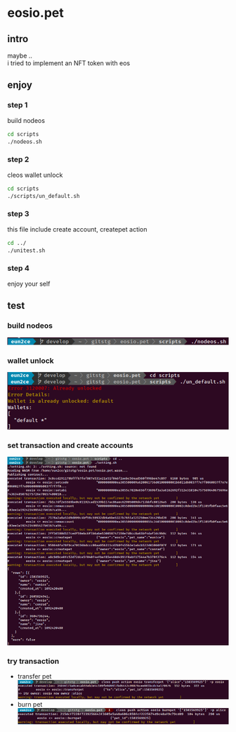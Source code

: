 # eosio.pet

## intro
maybe ..  
i tried to implement an NFT token with eos

## enjoy
### step 1
build nodeos
```cmd
cd scripts
./nodeos.sh
```

### step 2
cleos wallet unlock
```cmd
cd scripts
./scripts/un_default.sh
```

### step 3
this file include create account, createpet action
```cmd
cd ../
./unitest.sh
```
### step 4
enjoy your self

## test
### build nodeos 
![nodeos](./sc/build_nodeos.png)

### wallet unlock
![nodeos](./sc/unlock_wallet.png)

### set transaction and create accounts
![nodeos](./sc/setting.png)

### try transaction
* transfer pet
![nodeos](./sc/transferpet.png)
* burn pet
![nodeos](./sc/burnpet.png)
